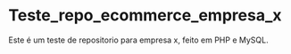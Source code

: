 # Teste_repo_ecommerce_empresa_x
Este é um teste de repositorio para empresa x, feito em PHP e MySQL.
